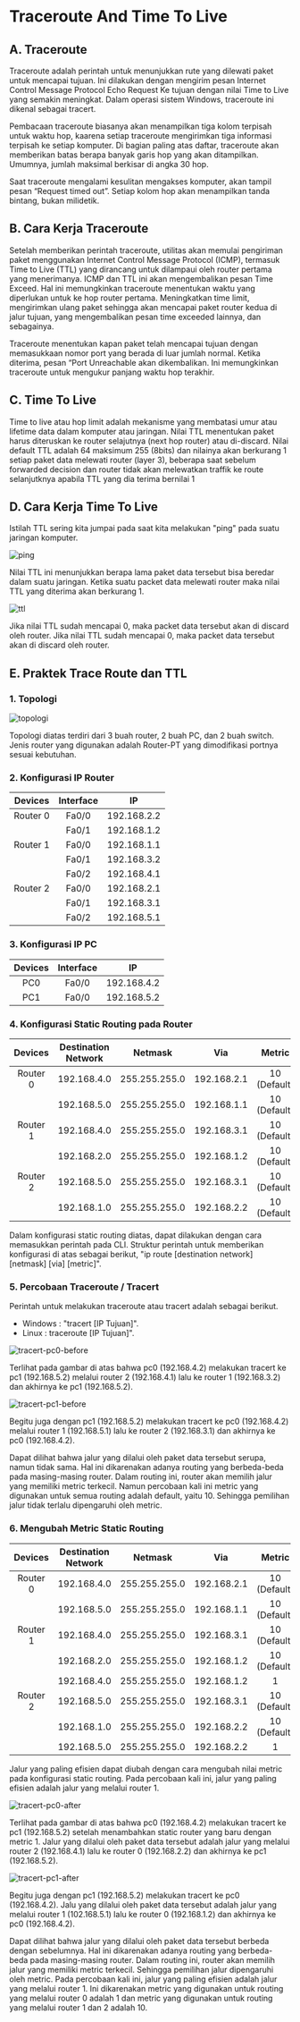 # Traceroute And Time To Live

## A. Traceroute 
Traceroute adalah perintah untuk menunjukkan rute yang dilewati paket untuk mencapai tujuan. Ini dilakukan dengan mengirim pesan Internet Control Message Protocol Echo Request Ke tujuan dengan nilai Time to Live yang semakin meningkat. Dalam operasi sistem Windows, traceroute ini dikenal sebagai tracert.

Pembacaan traceroute biasanya akan menampilkan tiga kolom terpisah untuk waktu hop, kaarena setiap traceroute mengirimkan tiga informasi terpisah ke setiap komputer. Di bagian paling atas daftar, traceroute akan memberikan batas berapa banyak garis hop yang akan ditampilkan. Umumnya, jumlah maksimal berkisar di angka 30 hop.

Saat traceroute mengalami kesulitan mengakses komputer, akan tampil pesan “Request timed out”. Setiap kolom hop akan menampilkan tanda bintang, bukan milidetik.

## B. Cara Kerja Traceroute
Setelah memberikan perintah traceroute, utilitas akan memulai pengiriman paket menggunakan Internet Control Message Protocol (ICMP), termasuk Time to Live (TTL) yang dirancang untuk dilampaui oleh router pertama yang menerimanya. ICMP dan TTL ini akan mengembalikan pesan Time Exceed. Hal ini memungkinkan traceroute menentukan waktu yang diperlukan untuk ke hop router pertama. Meningkatkan time limit, mengirimkan ulang paket sehingga akan mencapai paket router kedua di jalur tujuan, yang mengembalikan pesan time exceeded lainnya, dan sebagainya.

Traceroute menentukan kapan paket telah mencapai tujuan dengan memasukkaan nomor port yang berada di luar jumlah normal. Ketika diterima, pesan “Port Unreachable akan dikembalikan. Ini memungkinkan traceroute untuk mengukur panjang waktu hop terakhir.

## C. Time To Live
Time to live atau hop limit adalah mekanisme yang membatasi umur atau lifetime data dalam komputer atau jaringan. Nilai TTL menentukan paket harus diteruskan ke router selajutnya (next hop router) atau di-discard. Nilai default TTL adalah 64 maksimum 255 (8bits) dan nilainya akan berkurang 1 setiap paket data melewati router (layer 3), beberapa saat sebelum forwarded decision dan router tidak akan melewatkan traffik ke route selanjutknya apabila TTL yang dia terima bernilai 1

## D. Cara Kerja Time To Live
Istilah TTL sering kita jumpai pada saat kita melakukan "ping" pada suatu jaringan komputer.

![ping](asset/ping.png)

Nilai TTL ini menunjukkan berapa lama paket data tersebut bisa beredar dalam suatu jaringan. Ketika suatu packet data melewati router maka nilai TTL yang diterima akan berkurang 1.

![ttl](asset/ttl.jpg)

Jika nilai TTL sudah mencapai 0, maka packet data tersebut akan di discard oleh router. Jika nilai TTL sudah mencapai 0, maka packet data tersebut akan di discard oleh router.

## E. Praktek Trace Route dan TTL

### 1. Topologi

![topologi](asset/topologi.png)

Topologi diatas terdiri dari 3 buah router, 2 buah PC, dan 2 buah switch. Jenis router yang digunakan adalah Router-PT yang dimodifikasi portnya sesuai kebutuhan.

### 2. Konfigurasi IP Router

|  Devices 	| Interface 	|      IP     	|
|:--------:	|:---------:	|:-----------:	|
| Router 0 	|   Fa0/0   	| 192.168.2.2 	|
|          	|   Fa0/1   	| 192.168.1.2 	|
| Router 1 	|   Fa0/0   	| 192.168.1.1 	|
|          	|   Fa0/1   	| 192.168.3.2 	|
|           |   Fa0/2   	| 192.168.4.1   |
| Router 2 	|   Fa0/0   	| 192.168.2.1 	|
|          	|   Fa0/1   	| 192.168.3.1 	|
|           |   Fa0/2   	| 192.168.5.1   |

### 3. Konfigurasi IP PC

|  Devices 	| Interface 	|      IP     	|
|:--------:	|:---------:	|:-----------:	|
|    PC0   	|   Fa0/0   	| 192.168.4.2 	|
|    PC1   	|   Fa0/0   	| 192.168.5.2 	|

### 4. Konfigurasi Static Routing pada Router
|  Devices 	| Destination Network 	|    Netmask    	|     Via     	|    Metric    	|
|:--------:	|:-------------------:	|:-------------:	|:-----------:	|:------------:	|
| Router 0 	|     192.168.4.0     	| 255.255.255.0 	| 192.168.2.1 	| 10 (Default) 	|
|          	|     192.168.5.0     	| 255.255.255.0 	| 192.168.1.1 	| 10 (Default) 	|
| Router 1 	|     192.168.4.0     	| 255.255.255.0 	| 192.168.3.1 	| 10 (Default) 	|
|          	|     192.168.2.0     	| 255.255.255.0 	| 192.168.1.2 	| 10 (Default) 	|
| Router 2 	|     192.168.5.0     	| 255.255.255.0 	| 192.168.3.1 	| 10 (Default) 	|
|          	|     192.168.1.0     	| 255.255.255.0 	| 192.168.2.2 	| 10 (Default) 	|

Dalam konfigurasi static routing diatas, dapat dilakukan dengan cara memasukkan perintah pada CLI. Struktur perintah untuk memberikan konfigurasi di atas sebagai berikut, "ip route [destination network] [netmask] [via] [metric]".

### 5. Percobaan Traceroute / Tracert

Perintah untuk melakukan traceroute atau tracert adalah sebagai berikut.
- Windows : "tracert [IP Tujuan]".
- Linux : traceroute [IP Tujuan]".

![tracert-pc0-before](asset/tracert-pc0-before.png)

Terlihat pada gambar di atas bahwa pc0 (192.168.4.2) melakukan tracert ke pc1 (192.168.5.2) melalui router 2 (192.168.4.1) lalu ke router 1 (192.168.3.2) dan akhirnya ke pc1 (192.168.5.2).

![tracert-pc1-before](asset/tracert-pc1-before.png)

Begitu juga dengan pc1 (192.168.5.2) melakukan tracert ke pc0 (192.168.4.2) melalui router 1 (192.168.5.1) lalu ke router 2 (192.168.3.1) dan akhirnya ke pc0 (192.168.4.2).

Dapat dilihat bahwa jalur yang dilalui oleh paket data tersebut serupa, namun tidak sama. Hal ini dikarenakan adanya routing yang berbeda-beda pada masing-masing router. Dalam routing ini, router akan memilih jalur yang memiliki metric terkecil. Namun percobaan kali ini metric yang digunakan untuk semua routing adalah default, yaitu 10. Sehingga pemilihan jalur tidak terlalu dipengaruhi oleh metric.

### 6. Mengubah Metric Static Routing

|  Devices 	| Destination Network 	|    Netmask    	|     Via     	|    Metric    	|
|:--------:	|:-------------------:	|:-------------:	|:-----------:	|:------------:	|
| Router 0 	|     192.168.4.0     	| 255.255.255.0 	| 192.168.2.1 	| 10 (Default) 	|
|          	|     192.168.5.0     	| 255.255.255.0 	| 192.168.1.1 	| 10 (Default) 	|
| Router 1 	|     192.168.4.0     	| 255.255.255.0 	| 192.168.3.1 	| 10 (Default) 	|
|          	|     192.168.2.0     	| 255.255.255.0 	| 192.168.1.2 	| 10 (Default) 	|
|          	|     192.168.4.0     	| 255.255.255.0 	| 192.168.1.2 	|       1      	|
| Router 2 	|     192.168.5.0     	| 255.255.255.0 	| 192.168.3.1 	| 10 (Default) 	|
|          	|     192.168.1.0     	| 255.255.255.0 	| 192.168.2.2 	| 10 (Default) 	|
|          	|     192.168.5.0     	| 255.255.255.0 	| 192.168.2.2 	|       1      	|

Jalur yang paling efisien dapat diubah dengan cara mengubah nilai metric pada konfigurasi static routing. Pada percobaan kali ini, jalur yang paling efisien adalah jalur yang melalui router 1.

![tracert-pc0-after](asset/tracert-pc0-after.png)

Terlihat pada gambar di atas bahwa pc0 (192.168.4.2) melakukan tracert ke pc1 (192.168.5.2) setelah menambahkan static router yang baru dengan metric 1. Jalur yang dilalui oleh paket data tersebut adalah jalur yang melalui router 2 (192.168.4.1) lalu ke router 0 (192.168.2.2) dan akhirnya ke pc1 (192.168.5.2).

![tracert-pc1-after](asset/tracert-pc1-after.png)

Begitu juga dengan pc1 (192.168.5.2) melakukan tracert ke pc0 (192.168.4.2). Jalu yang dilalui oleh paket data tersebut adalah jalur yang melalui router 1 (102.168.5.1) lalu ke router 0 (192.168.1.2) dan akhirnya ke pc0 (192.168.4.2).

Dapat dilihat bahwa jalur yang dilalui oleh paket data tersebut berbeda dengan sebelumnya. Hal ini dikarenakan adanya routing yang berbeda-beda pada masing-masing router. Dalam routing ini, router akan memilih jalur yang memiliki metric terkecil. Sehingga pemilihan jalur dipengaruhi oleh metric. Pada percobaan kali ini, jalur yang paling efisien adalah jalur yang melalui router 1. Ini dikarenakan metric yang digunakan untuk routing yang melalui router 0 adalah 1 dan metric yang digunakan untuk routing yang melalui router 1 dan 2 adalah 10.